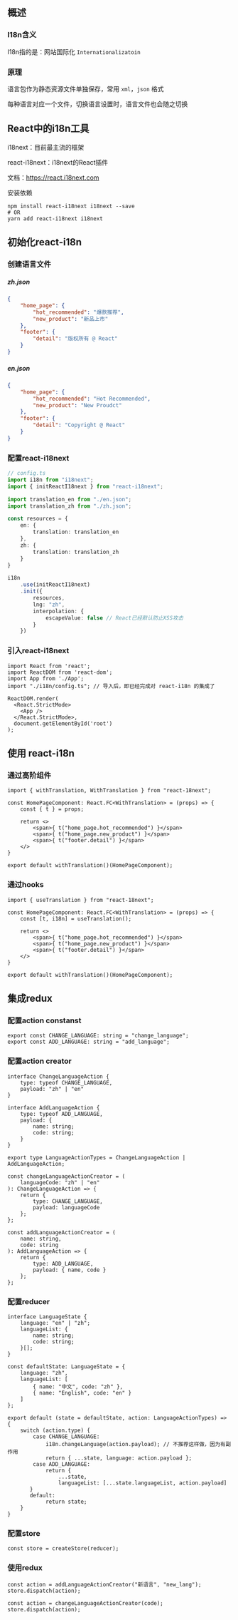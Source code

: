 ## 概述

### I18n含义

I18n指的是：网站国际化 `Internationalizatoin`

### 原理

语言包作为静态资源文件单独保存，常用 `xml`，`json` 格式

每种语言对应一个文件，切换语言设置时，语言文件也会随之切换



## React中的i18n工具

i18next：目前最主流的框架

react-i18next：i18next的React插件

文档：https://react.i18next.com

安装依赖

```shell
npm install react-i18next i18next --save
# OR
yarn add react-i18next i18next
```




## 初始化react-i18n

### 创建语言文件

##### zh.json

```json
{
    "home_page": {
        "hot_recommended": "爆款推荐",
        "new_product": "新品上市"
    },
    "footer": {
        "detail": "版权所有 @ React"
    }
}
```

##### en.json

```json
{
    "home_page": {
        "hot_recommended": "Hot Recommended",
        "new_product": "New Proudct"
    },
    "footer": {
        "detail": "Copyright @ React"
    }
}
```

### 配置react-i18next

```typescript
// config.ts
import i18n from "i18next";
import { initReactI18next } from "react-i18next";

import translation_en from "./en.json";
import translation_zh from "./zh.json";

const resources = {
    en: {
    	translation: translation_en  
    },
    zh: {
        translation: translation_zh
    }
}

i18n
    .use(initReactI18next)
    .init({
        resources,
        lng: "zh",
        interpolation: {
            escapeValue: false // React已经默认防止XSS攻击
        }
    })
```

### 引入react-i18next

```tsx
import React from 'react';
import ReactDOM from 'react-dom';
import App from './App';
import "./i18n/config.ts"; // 导入后，即已经完成对 react-i18n 的集成了

ReactDOM.render(
  <React.StrictMode>
    <App />
  </React.StrictMode>,
  document.getElementById('root')
);
```



## 使用 react-i18n

### 通过高阶组件

```tsx
import { withTranslation, WithTranslation } from "react-18next";

const HomePageComponent: React.FC<WithTranslation> = (props) => {
    const { t } = props;
    
    return <>
    	<span>{ t("home_page.hot_recommended") }</span>
    	<span>{ t("home_page.new_product") }</span>
    	<span>{ t("footer.detail") }</span>
    </>
}

export default withTranslation()(HomePageComponent);
```

### 通过hooks

```tsx
import { useTranslation } from "react-18next";

const HomePageComponent: React.FC<WithTranslation> = (props) => {
    const [t, i18n] = useTranslation();
    
    return <>
    	<span>{ t("home_page.hot_recommended") }</span>
    	<span>{ t("home_page.new_product") }</span>
    	<span>{ t("footer.detail") }</span>
    </>
}

export default withTranslation()(HomePageComponent);
```



## 集成redux

### 配置action constanst

```tsx
export const CHANGE_LANGUAGE: string = "change_language";
export const ADD_LANGUAGE: string = "add_language";
```

### 配置action creator

```tsx
interface ChangeLanguageAction {
    type: typeof CHANGE_LANGUAGE,
    payload: "zh" | "en"
}

interface AddLanguageAction {
    type: typeof ADD_LANGUAGE,
    payload: {
        name: string;
        code: string;
    }
}

export type LanguageActionTypes = ChangeLanguageAction | AddLanguageAction;

const changeLanguageActionCreator = (
    languageCode: "zh" | "en"
): ChangeLanguageAction => {
    return {
        type: CHANGE_LANGUAGE,
        payload: languageCode
    };
};

const addLanguageActionCreator = (
	name: string,
    code: string
): AddLanguageAction => {
    return {
        type: ADD_LANGUAGE,
        payload: { name, code }
    };
};
```

### 配置reducer

```tsx
interface LanguageState {
    language: "en" | "zh";
    languageList: {
        name: string;
        code: string;
    }[];
}

const defaultState: LanguageState = {
    language: "zh",
    languageList: [
        { name: "中文", code: "zh" },
        { name: "English", code: "en" }
    ]
};

export default (state = defaultState, action: LanguageActionTypes) => {
    switch (action.type) {
        case CHANGE_LANGUAGE:
            i18n.changeLanguage(action.payload); // 不推荐这样做，因为有副作用
            return { ...state, language: action.payload };
        case ADD_LANGUAGE:
            return {
                ...state,
                languageList: [...state.languageList, action.payload]
       }
       default:
            return state;
    }
}
```

### 配置store

```tsx
const store = createStore(reducer);
```

### 使用redux

```tsx
const action = addLanguageActionCreator("新语言", "new_lang");
store.dispatch(action);

const action = changeLanguageActionCreator(code);
store.dispatch(action);
```

